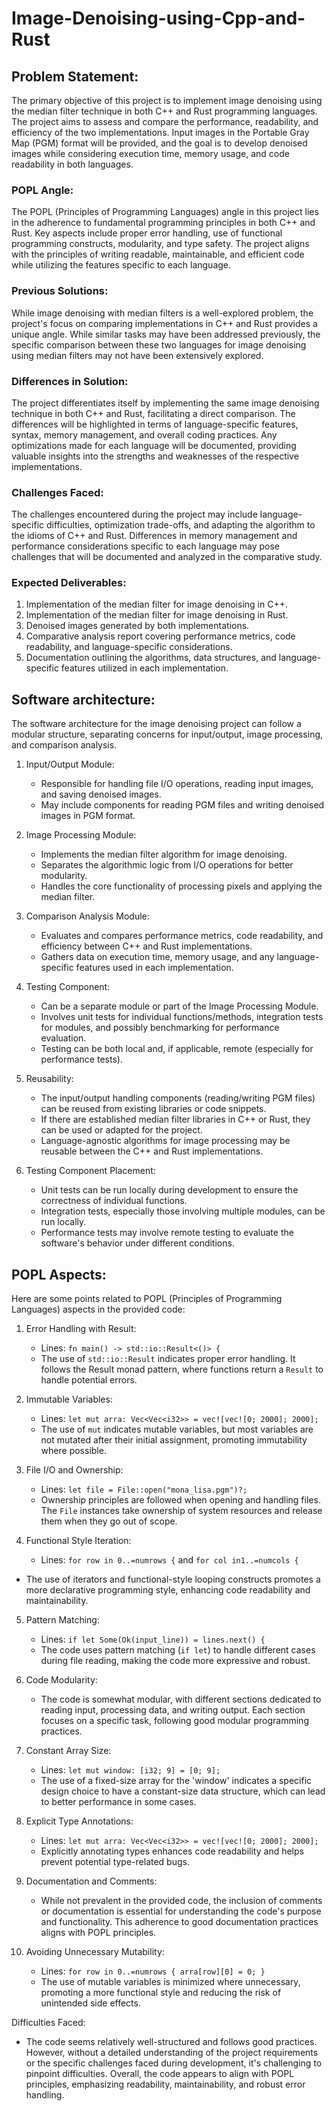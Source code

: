 # Image-Denoising-using-Cpp-and-Rust
## Problem Statement:
The primary objective of this project is to implement image denoising using the median filter technique in both C++ and Rust programming languages. The project aims to assess and compare the performance, readability, and efficiency of the two implementations. Input images in the Portable Gray Map (PGM) format will be provided, and the goal is to develop denoised images while considering execution time, memory usage, and code readability in both languages.

### POPL Angle:
The POPL (Principles of Programming Languages) angle in this project lies in the adherence to fundamental programming principles in both C++ and Rust. Key aspects include proper error handling, use of functional programming constructs, modularity, and type safety. The project aligns with the principles of writing readable, maintainable, and efficient code while utilizing the features specific to each language.

### Previous Solutions:
While image denoising with median filters is a well-explored problem, the project's focus on comparing implementations in C++ and Rust provides a unique angle. While similar tasks may have been addressed previously, the specific comparison between these two languages for image denoising using median filters may not have been extensively explored.

### Differences in Solution:
The project differentiates itself by implementing the same image denoising technique in both C++ and Rust, facilitating a direct comparison. The differences will be highlighted in terms of language-specific features, syntax, memory management, and overall coding practices. Any optimizations made for each language will be documented, providing valuable insights into the strengths and weaknesses of the respective implementations.

### Challenges Faced:
The challenges encountered during the project may include language-specific difficulties, optimization trade-offs, and adapting the algorithm to the idioms of C++ and Rust. Differences in memory management and performance considerations specific to each language may pose challenges that will be documented and analyzed in the comparative study.

### Expected Deliverables:
1. Implementation of the median filter for image denoising in C++.
2. Implementation of the median filter for image denoising in Rust.
3. Denoised images generated by both implementations.
4. Comparative analysis report covering performance metrics, code readability, and language-specific considerations.
5. Documentation outlining the algorithms, data structures, and language-specific features utilized in each implementation.


## Software architecture:

The software architecture for the image denoising project can follow a modular structure, separating concerns for input/output, image processing, and comparison analysis.

1. Input/Output Module:
   - Responsible for handling file I/O operations, reading input images, and saving denoised images.
   - May include components for reading PGM files and writing denoised images in PGM format.

2. Image Processing Module:
   - Implements the median filter algorithm for image denoising.
   - Separates the algorithmic logic from I/O operations for better modularity.
   - Handles the core functionality of processing pixels and applying the median filter.

3. Comparison Analysis Module:
   - Evaluates and compares performance metrics, code readability, and efficiency between C++ and Rust implementations.
   - Gathers data on execution time, memory usage, and any language-specific features used in each implementation.



4. Testing Component:
   - Can be a separate module or part of the Image Processing Module.
   - Involves unit tests for individual functions/methods, integration tests for modules, and possibly benchmarking for performance evaluation.
   - Testing can be both local and, if applicable, remote (especially for performance tests).


5. Reusability:
   - The input/output handling components (reading/writing PGM files) can be reused from existing libraries or code snippets.
   - If there are established median filter libraries in C++ or Rust, they can be used or adapted for the project.
   - Language-agnostic algorithms for image processing may be reusable between the C++ and Rust implementations.



6. Testing Component Placement:
   - Unit tests can be run locally during development to ensure the correctness of individual functions.
   - Integration tests, especially those involving multiple modules, can be run locally.
   - Performance tests may involve remote testing to evaluate the software's behavior under different conditions.


##  POPL Aspects:
Here are some points related to POPL (Principles of Programming Languages) aspects in the provided code:

1. Error Handling with Result:
   - Lines: `fn main() -> std::io::Result<()> {`
   - The use of `std::io::Result` indicates proper error handling. It follows the Result monad pattern, where functions return a `Result` to handle potential errors.

2. Immutable Variables:
   - Lines: `let mut arra: Vec<Vec<i32>> = vec![vec![0; 2000]; 2000];`
   - The use of `mut` indicates mutable variables, but most variables are not mutated after their initial assignment, promoting immutability where possible.

3. File I/O and Ownership:
   - Lines: `let file = File::open("mona_lisa.pgm")?;`
   - Ownership principles are followed when opening and handling files. The `File` instances take ownership of system resources and release them when they go out of scope.

4. Functional Style Iteration:
   - Lines: `for row in 0..=numrows {` and `for col in1..=numcols {` 
- The use of iterators and functional-style looping constructs promotes a more declarative programming style, enhancing code readability and maintainability.

5. Pattern Matching:
   - Lines: `if let Some(Ok(input_line)) = lines.next() {`
   - The code uses pattern matching (`if let`) to handle different cases during file reading, making the code more expressive and robust.

6. Code Modularity:
   - The code is somewhat modular, with different sections dedicated to reading input, processing data, and writing output. Each section focuses on a specific task, following good modular programming practices.

7. Constant Array Size:
   - Lines: `let mut window: [i32; 9] = [0; 9];`
   - The use of a fixed-size array for the 'window' indicates a specific design choice to have a constant-size data structure, which can lead to better performance in some cases.

8. Explicit Type Annotations:
   - Lines: `let mut arra: Vec<Vec<i32>> = vec![vec![0; 2000]; 2000];`
   - Explicitly annotating types enhances code readability and helps prevent potential type-related bugs.

9. Documentation and Comments:
   - While not prevalent in the provided code, the inclusion of comments or documentation is essential for understanding the code's purpose and functionality. This adherence to good documentation practices aligns with POPL principles.

10. Avoiding Unnecessary Mutability:
    - Lines: `for row in 0..=numrows { arra[row][0] = 0; }`
    - The use of mutable variables is minimized where unnecessary, promoting a more functional style and reducing the risk of unintended side effects.

Difficulties Faced:
   - The code seems relatively well-structured and follows good practices. However, without a detailed understanding of the project requirements or the specific challenges faced during development, it's challenging to pinpoint difficulties. Overall, the code appears to align with POPL principles, emphasizing readability, maintainability, and robust error handling.

